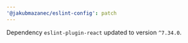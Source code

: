 ```yaml
---
'@jakubmazanec/eslint-config': patch
---
```

Dependency `eslint-plugin-react` updated to version `^7.34.0`.
